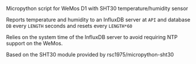 Micropython script for WeMos D1 with SHT30 temperature/humidity sensor

Reports temperature and humidity to an InfluxDB server at `API`
and database `DB` every `LENGTH` seconds and resets every `LENGTH*60`

Relies on the system time of the InfluxDB server to avoid requiring
NTP support on the WeMos.

Based on the SHT30 module provided by rsc1975/micropython-sht30
